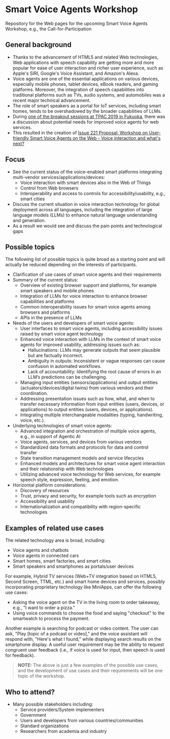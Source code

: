 
# Smart Voice Agents Workshop
Repository for the Web pages for the upcoming Smart Voice Agents Workshop, e.g., the Call-for-Participation

## General background
* Thanks to the advancement of HTML5 and related Web technologies, Web applications with speech capability are getting more and more popular for ease of user interaction and richer user experience, such as Apple's SIRI, Google's Voice Assistant, and Amazon's Alexa.
* Voice agents are one of the essential applications on various devices, especially mobile phones, tablet devices, eBook readers, and gaming platforms. Moreover, the integration of speech capabilities into traditional platforms such as TVs, audio systems, and automobiles was a recent major technical advancement.
* The role of smart speakers as a portal for IoT services, including smart homes, tends to be overshadowed by the broader capabilities of LLMs.
* During [one of the breakout sessions at TPAC 2019 in Fukuoka](https://www.w3.org/2019/09/18-voice-minutes.html), there was a discussion about potential needs for improved voice agents for web services.
* This resulted in the creation of [Issue 221 Proposal: Workshop on User-friendly Smart Voice Agents on the Web - Voice interaction and what's next?](https://github.com/w3c/strategy/issues/221)

## Focus
* See the current status of the voice-enabled smart platforms integrating multi-vendor services/applications/devices:
    * Voice interaction with smart devices also in the Web of Things
    * Control from Web browsers
    * Interoperability and access to controls for accessibility/usability, e.g., smart cities
* Discuss the current situation in voice interaction technology for global deployment across all languages, including the integration of large language models (LLMs) to enhance natural language understanding and generation.
* As a result we would see and discuss the pain points and technological gaps

## Possible topics
The following list of possible topics is quite broad as a starting point and will actually be reduced depending on the interests of participants.

* Clarification of use cases of smart voice agents and their requirements
* Summary of the current status:
    * Overview of existing browser support and platforms, for example smart speakers and mobile phones
    * Integration of LLMs for voice interaction to enhance browser capabilities and platforms
    * Common interoperability issues for smart voice agents among browsers and platforms
    * APIs in the presence of LLMs
* Needs of the users and developers of smart voice agents:
    * User interfaces to smart voice agents, including accessibility issues raised by smart voice agent technology
    * Enhanced voice interaction with LLMs in the context of smart voice agents for improved usability, addressing issues such as:
        * Hallucinations: LLMs may generate outputs that seem plausible but are factually incorrect.
        * Ambiguity in outputs: Inconsistent or vague responses can cause confusion in automated workflows.
        * Lack of accountability: Identifying the root cause of errors in an LLM’s predictions can be challenging.
    * Managing input entities (sensors/applications) and output entities (actuators/devices/digital twins) from various vendors and their coordination.
    * Addressing presentation issues such as how, what, and when to transfer necessary information from input entities (users, devices, or applications) to output entities (users, devices, or applications).
    * Integrating multiple interchangeable modalities (typing, handwriting, voice, etc.).
* Underlying technologies of smart voice agents:
    * Advanced integration and orchestration of multiple voice agents, e.g., in support of Agentic AI
    * Voice agents, services, and devices from various vendors
    * Standardized data formats and protocols for data and control transfer
    * State transition management models and service lifecycles
    * Enhanced models and architectures for smart voice agent interaction and their relationship with Web technologies
    * Utilizing advanced voice technology for Web services, for example speech style, expression, feeling, and emotion.
* Horizontal platform considerations:
    * Discovery of resources
    * Trust, privacy and security, for example tools such as encryption
    * Accessibility and usability
    * Internationalization and compatibility with region-specific technologies

## Examples of related use cases
The related technology area is broad, including:

* Voice agents and chatbots
* Voice agents in connected cars
* Smart homes, smart factories, and smart cities
* Smart speakers and smartphones as portals/user devices

For example, Hybrid TV services (Web+TV integration based on HTML5, Second Screen, TTML, etc.) and smart home devices and services, possibly incorporating proprietary technology like MiniApps, can offer the following use cases:

* Asking the voice agent on the TV in the living room to order takeaway, e.g., "I want to order a pizza."
* Using voice commands to choose the food and saying "checkout" to the smartwatch to process the payment.

Another example is searching for podcast or video content. The user can ask, "Play [topic of a podcast or video]," and the voice assistant will respond with, "Here's what I found," while displaying search results on the smartphone display. 
A useful user requirement may be the ability to request congruent user feedback (i.e., if voice is used for input, then speech is used for feedback).

> **NOTE:** The above is just a few examples of the possible use cases, and the development of use cases and their requirements will be one topic of the workshop.

## Who to attend?
* Many possible stakeholders including:
    * Service providers/System implementers
    * Government
    * Users and developers from various countries/communities
    * Standard organizations
    * Researchers from academia and industry

<!--
See also the [rendered HTML](https://w3c.github.io/smartagents-workshop/)
-->
